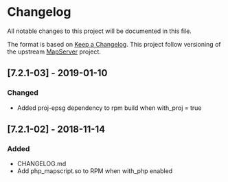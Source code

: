 # Changelog

All notable changes to this project will be documented in this file.

The format is based on [Keep a Changelog](https://keepachangelog.com/en/1.0.0/).
This project follow versioning of the upstream [MapServer](https://github.com/mapserver/mapserver) project.

## [7.2.1-03] - 2019-01-10
### Changed
- Added proj-epsg dependency to rpm build when with_proj = true

## [7.2.1-02] - 2018-11-14
### Added
- CHANGELOG.md
- Add php_mapscript.so to RPM when with_php enabled
